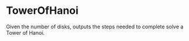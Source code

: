 # TowerOfHanoi

Given the number of disks, outputs the steps needed to complete solve a Tower of Hanoi.
